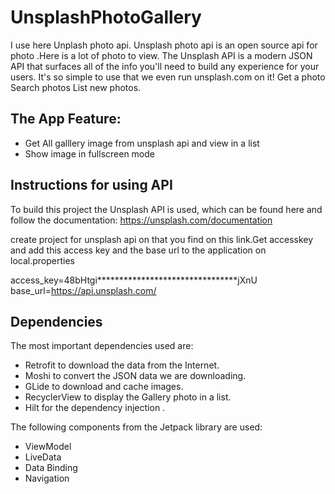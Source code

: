 # UnsplashPhotoGallery

I use here Unplash photo api. Unsplash photo api is an open source api for photo .Here is a lot of photo to view.
The Unsplash API is a modern JSON API that surfaces all of the info you'll need to build any experience for your users. 
It's so simple to use that we even run unsplash.com on it! Get a photo Search photos List new photos.

## The App Feature:
- Get All galllery image from unsplash api and view in a list
- Show image in fullscreen mode

## Instructions for using API

To build this project the Unsplash API is used, which can be found here and follow the documentation:
https://unsplash.com/documentation

create project for unsplash api on that you find on this link.Get accesskey 
and add this access key and the base url to the application on local.properties 

access_key=48bHtgi********************************jXnU </br>
base_url=https://api.unsplash.com/

## Dependencies

The most important dependencies used are:
- Retrofit to download the data from the Internet.
- Moshi to convert the JSON data we are downloading.
- GLide to download and cache images.
- RecyclerView to display the Gallery photo in a list.
- Hilt for the dependency injection .

The following components from the Jetpack library are used:
- ViewModel
- LiveData
- Data Binding
- Navigation
